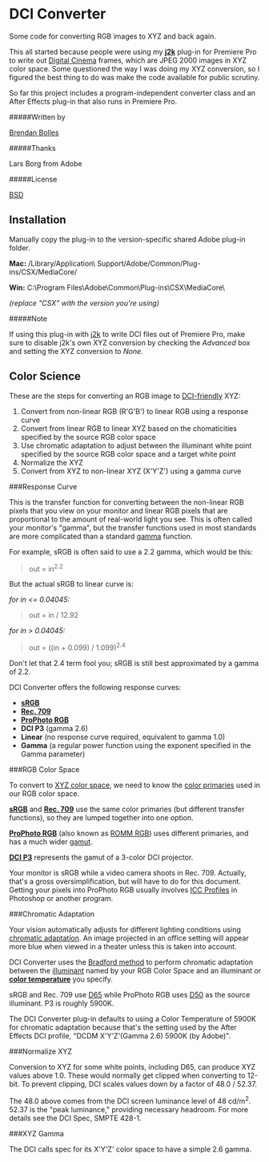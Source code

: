 DCI Converter
=============

Some code for converting RGB images to XYZ and back again.

This all started because people were using my [**j2k**](http://www.fnordware.com/j2k) plug-in for Premiere Pro to write out [Digital Cinema](http://en.wikipedia.org/wiki/Digital_Cinema_Package) frames, which are JPEG 2000 images in XYZ color space. Some questioned the way I was doing my XYZ conversion, so I figured the best thing to do was make the code available for public scrutiny.

So far this project includes a program-independent converter class and an After Effects plug-in that also runs in Premiere Pro.


#####Written by

[Brendan Bolles](http://github.com/fnordware/)


#####Thanks

Lars Borg from Adobe


#####License

[BSD](http://opensource.org/licenses/BSD-2-Clause)


Installation
------------

Manually copy the plug-in to the version-specific shared Adobe plug-in folder.

**Mac:** /Library/Application\ Support/Adobe/Common/Plug-ins/CSX/MediaCore/

**Win:** C:\Program Files\Adobe\Common\Plug-ins\CSX\MediaCore\

*(replace "CSX" with the version you're using)*

#####Note

If using this plug-in with [j2k](http://www.fnordware.com/j2k) to write DCI files out of Premiere Pro, make sure to disable j2k's own XYZ conversion by checking the *Advanced* box and setting the XYZ conversion to *None*.


Color Science
-------------

These are the steps for converting an RGB image to [DCI-friendly](http://en.wikipedia.org/wiki/Digital_cinema#Technology) XYZ:

1. Convert from non-linear RGB (R'G'B') to linear RGB using a response curve
2. Convert from linear RGB to linear XYZ based on the chomaticities specified by the source RGB color space
3. Use chromatic adaptation to adjust between the illuminant white point specified by the source RGB color space and a target white point
4. Normalize the XYZ 
5. Convert from XYZ to non-linear XYZ (X'Y'Z') using a gamma curve


###Response Curve

This is the transfer function for converting between the non-linear RGB pixels that you view on your monitor and linear RGB pixels that are proportional to the amount of real-world light you see. This is often called your monitor's "gamma", but the transfer functions used in most standards are more complicated than a standard [gamma](http://en.wikipedia.org/wiki/Gamma_correction) function.

For example, sRGB is often said to use a 2.2 gamma, which would be this:

> out = in<sup>2.2</sup>

But the actual sRGB to linear curve is:

*for in <= 0.04045:*
> out = in / 12.92

*for in > 0.04045:*
> out = ((in + 0.099) / 1.099)<sup>2.4</sup>

Don't let that 2.4 term fool you; sRGB is still best approximated by a gamma of 2.2.

DCI Converter offers the following response curves:

* [**sRGB**](http://en.wikipedia.org/wiki/SRGB)
* [**Rec. 709**](http://www.poynton.com/notes/colour_and_gamma/GammaFAQ.html#gamma_correction)
* [**ProPhoto RGB**](http://en.wikipedia.org/wiki/ProPhoto_RGB_color_space)
* **DCI P3** (gamma 2.6)
* **Linear** (no response curve required, equivalent to gamma 1.0)
* **Gamma** (a regular power function using the exponent specified in the Gamma parameter)


###RGB Color Space

To convert to [XYZ color space](http://en.wikipedia.org/wiki/XYZ_color_space), we need to know the [color primaries](http://en.wikipedia.org/wiki/Primary_color) used in our RGB color space.

[**sRGB**](http://www.color.org/chardata/rgb/srgb.xalter) and [**Rec. 709**](http://en.wikipedia.org/wiki/Rec._709) use the same color primaries (but different transfer functions), so they are lumped together into one option.

[**ProPhoto RGB**](http://en.wikipedia.org/wiki/ProPhoto_RGB_color_space) (also known as [ROMM RGB](http://www.color.org/ROMMRGB.pdf)) uses different primaries, and has a much wider [gamut](http://en.wikipedia.org/wiki/Gamut).

[**DCI P3**](http://www.hp.com/united-states/campaigns/workstations/pdfs/lp2480zx-dci--p3-emulation.pdf) represents the gamut of a 3-color DCI projector.

Your monitor is sRGB while a video camera shoots in Rec. 709. Actually, that's a gross oversimplification, but will have to do for this document. Getting your pixels into ProPhoto RGB usually involves [ICC Profiles](http://en.wikipedia.org/wiki/ICC_profile) in Photoshop or another program.


###Chromatic Adaptation

Your vision automatically adjusts for different lighting conditions using [chromatic adaptation](http://en.wikipedia.org/wiki/Chromatic_adaptation). An image projected in an office setting will appear more blue when viewed in a theater unless this is taken into account.

DCI Converter uses the [Bradford method](http://www.brucelindbloom.com/index.html?Eqn_ChromAdapt.html) to perform chromatic adaptation between the [illuminant](http://en.wikipedia.org/wiki/Standard_illuminant) named by your RGB Color Space and an illuminant or [**color temperature**](http://en.wikipedia.org/wiki/Color_temperature) you specify.

sRGB and Rec. 709 use [D65](http://en.wikipedia.org/wiki/Illuminant_D65) while ProPhoto RGB uses [D50](http://en.wikipedia.org/wiki/Standard_illuminant#Illuminant_series_D) as the source illuminant. P3 is roughly 5900K.

The DCI Converter plug-in defaults to using a Color Temperature of 5900K for chromatic adaptation because that's the setting used by the After Effects DCI profile, "DCDM X'Y'Z'(Gamma 2.6) 5900K (by Adobe)".


###Normalize XYZ

Conversion to XYZ for some white points, including D65, can produce XYZ values above 1.0. These would normally get clipped when converting to 12-bit. To prevent clipping, DCI scales values down by a factor of 48.0 / 52.37.

The 48.0 above comes from the DCI screen luminance level of 48 cd/m<sup>2</sup>. 52.37 is the "peak luminance," providing necessary headroom. For more details see the DCI Spec, SMPTE 428-1.


###XYZ Gamma

The DCI calls spec for its X'Y'Z' color space to have a simple 2.6 gamma.
